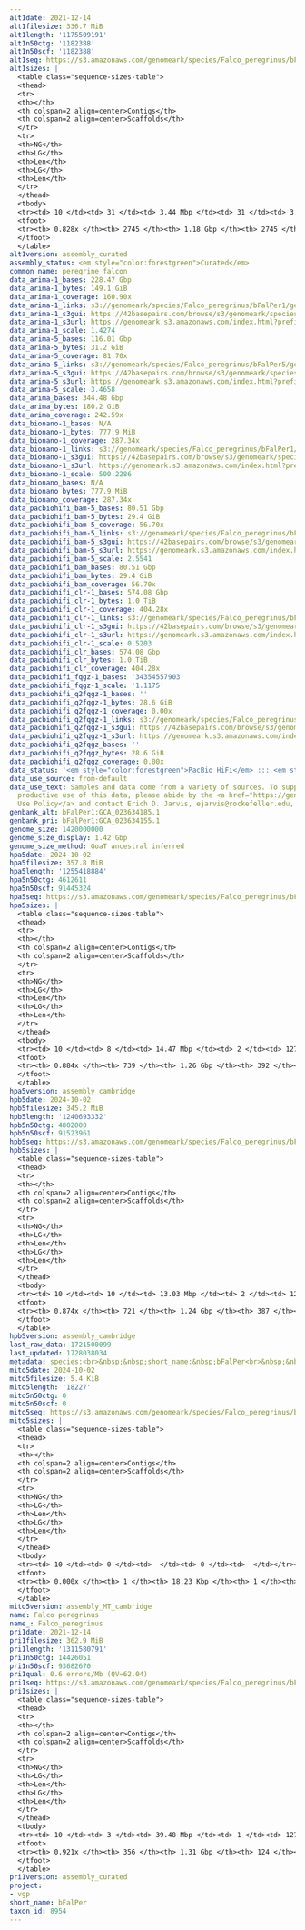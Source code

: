 ```yaml
---
alt1date: 2021-12-14
alt1filesize: 336.7 MiB
alt1length: '1175509191'
alt1n50ctg: '1182388'
alt1n50scf: '1182388'
alt1seq: https://s3.amazonaws.com/genomeark/species/Falco_peregrinus/bFalPer1/assembly_curated/bFalPer1.alt.cur.20211214.fasta.gz
alt1sizes: |
  <table class="sequence-sizes-table">
  <thead>
  <tr>
  <th></th>
  <th colspan=2 align=center>Contigs</th>
  <th colspan=2 align=center>Scaffolds</th>
  </tr>
  <tr>
  <th>NG</th>
  <th>LG</th>
  <th>Len</th>
  <th>LG</th>
  <th>Len</th>
  </tr>
  </thead>
  <tbody>
  <tr><td> 10 </td><td> 31 </td><td> 3.44 Mbp </td><td> 31 </td><td> 3.44 Mbp </td></tr><tr><td> 20 </td><td> 79 </td><td> 2.63 Mbp </td><td> 79 </td><td> 2.63 Mbp </td></tr><tr><td> 30 </td><td> 140 </td><td> 2.00 Mbp </td><td> 140 </td><td> 2.00 Mbp </td></tr><tr><td> 40 </td><td> 221 </td><td> 1.52 Mbp </td><td> 221 </td><td> 1.52 Mbp </td></tr><tr style="background-color:#cccccc;"><td> 50 </td><td> 327 </td><td> 1.18 Mbp </td><td> 327 </td><td> 1.18 Mbp </td></tr><tr><td> 60 </td><td> 472 </td><td> 0.80 Mbp </td><td> 472 </td><td> 0.80 Mbp </td></tr><tr><td> 70 </td><td> 711 </td><td> 441.76 Kbp </td><td> 711 </td><td> 441.76 Kbp </td></tr><tr><td> 80 </td><td> 1434 </td><td> 62.59 Kbp </td><td> 1434 </td><td> 62.59 Kbp </td></tr><tr><td> 90 </td><td> 0 </td><td>  </td><td> 0 </td><td>  </td></tr><tr><td> 100 </td><td> 0 </td><td>  </td><td> 0 </td><td>  </td></tr></tbody>
  <tfoot>
  <tr><th> 0.828x </th><th> 2745 </th><th> 1.18 Gbp </th><th> 2745 </th><th> 1.18 Gbp </th></tr>
  </tfoot>
  </table>
alt1version: assembly_curated
assembly_status: <em style="color:forestgreen">Curated</em>
common_name: peregrine falcon
data_arima-1_bases: 228.47 Gbp
data_arima-1_bytes: 149.1 GiB
data_arima-1_coverage: 160.90x
data_arima-1_links: s3://genomeark/species/Falco_peregrinus/bFalPer1/genomic_data/arima/<br>
data_arima-1_s3gui: https://42basepairs.com/browse/s3/genomeark/species/Falco_peregrinus/bFalPer1/genomic_data/arima/
data_arima-1_s3url: https://genomeark.s3.amazonaws.com/index.html?prefix=species/Falco_peregrinus/bFalPer1/genomic_data/arima/
data_arima-1_scale: 1.4274
data_arima-5_bases: 116.01 Gbp
data_arima-5_bytes: 31.2 GiB
data_arima-5_coverage: 81.70x
data_arima-5_links: s3://genomeark/species/Falco_peregrinus/bFalPer5/genomic_data/arima/<br>
data_arima-5_s3gui: https://42basepairs.com/browse/s3/genomeark/species/Falco_peregrinus/bFalPer5/genomic_data/arima/
data_arima-5_s3url: https://genomeark.s3.amazonaws.com/index.html?prefix=species/Falco_peregrinus/bFalPer5/genomic_data/arima/
data_arima-5_scale: 3.4658
data_arima_bases: 344.48 Gbp
data_arima_bytes: 180.2 GiB
data_arima_coverage: 242.59x
data_bionano-1_bases: N/A
data_bionano-1_bytes: 777.9 MiB
data_bionano-1_coverage: 287.34x
data_bionano-1_links: s3://genomeark/species/Falco_peregrinus/bFalPer1/genomic_data/bionano/<br>
data_bionano-1_s3gui: https://42basepairs.com/browse/s3/genomeark/species/Falco_peregrinus/bFalPer1/genomic_data/bionano/
data_bionano-1_s3url: https://genomeark.s3.amazonaws.com/index.html?prefix=species/Falco_peregrinus/bFalPer1/genomic_data/bionano/
data_bionano-1_scale: 500.2286
data_bionano_bases: N/A
data_bionano_bytes: 777.9 MiB
data_bionano_coverage: 287.34x
data_pacbiohifi_bam-5_bases: 80.51 Gbp
data_pacbiohifi_bam-5_bytes: 29.4 GiB
data_pacbiohifi_bam-5_coverage: 56.70x
data_pacbiohifi_bam-5_links: s3://genomeark/species/Falco_peregrinus/bFalPer5/genomic_data/pacbio_hifi/<br>
data_pacbiohifi_bam-5_s3gui: https://42basepairs.com/browse/s3/genomeark/species/Falco_peregrinus/bFalPer5/genomic_data/pacbio_hifi/
data_pacbiohifi_bam-5_s3url: https://genomeark.s3.amazonaws.com/index.html?prefix=species/Falco_peregrinus/bFalPer5/genomic_data/pacbio_hifi/
data_pacbiohifi_bam-5_scale: 2.5541
data_pacbiohifi_bam_bases: 80.51 Gbp
data_pacbiohifi_bam_bytes: 29.4 GiB
data_pacbiohifi_bam_coverage: 56.70x
data_pacbiohifi_clr-1_bases: 574.08 Gbp
data_pacbiohifi_clr-1_bytes: 1.0 TiB
data_pacbiohifi_clr-1_coverage: 404.28x
data_pacbiohifi_clr-1_links: s3://genomeark/species/Falco_peregrinus/bFalPer1/genomic_data/pacbio_hifi/<br>
data_pacbiohifi_clr-1_s3gui: https://42basepairs.com/browse/s3/genomeark/species/Falco_peregrinus/bFalPer1/genomic_data/pacbio_hifi/
data_pacbiohifi_clr-1_s3url: https://genomeark.s3.amazonaws.com/index.html?prefix=species/Falco_peregrinus/bFalPer1/genomic_data/pacbio_hifi/
data_pacbiohifi_clr-1_scale: 0.5203
data_pacbiohifi_clr_bases: 574.08 Gbp
data_pacbiohifi_clr_bytes: 1.0 TiB
data_pacbiohifi_clr_coverage: 404.28x
data_pacbiohifi_fqgz-1_bases: '34354557903'
data_pacbiohifi_fqgz-1_scale: '1.1175'
data_pacbiohifi_q2fqgz-1_bases: ''
data_pacbiohifi_q2fqgz-1_bytes: 28.6 GiB
data_pacbiohifi_q2fqgz-1_coverage: 0.00x
data_pacbiohifi_q2fqgz-1_links: s3://genomeark/species/Falco_peregrinus/bFalPer1/genomic_data/pacbiohifi_q2fqgz/<br>
data_pacbiohifi_q2fqgz-1_s3gui: https://42basepairs.com/browse/s3/genomeark/species/Falco_peregrinus/bFalPer1/genomic_data/pacbiohifi_q2fqgz/
data_pacbiohifi_q2fqgz-1_s3url: https://genomeark.s3.amazonaws.com/index.html?prefix=species/Falco_peregrinus/bFalPer1/genomic_data/pacbiohifi_q2fqgz/
data_pacbiohifi_q2fqgz_bases: ''
data_pacbiohifi_q2fqgz_bytes: 28.6 GiB
data_pacbiohifi_q2fqgz_coverage: 0.00x
data_status: '<em style="color:forestgreen">PacBio HiFi</em> ::: <em style="color:forestgreen">Arima</em>'
data_use_source: from-default
data_use_text: Samples and data come from a variety of sources. To support fair and
  productive use of this data, please abide by the <a href="https://genome10k.soe.ucsc.edu/data-use-policies/">Data
  Use Policy</a> and contact Erich D. Jarvis, ejarvis@rockefeller.edu, with any questions.
genbank_alt: bFalPer1:GCA_023634185.1
genbank_pri: bFalPer1:GCA_023634155.1
genome_size: 1420000000
genome_size_display: 1.42 Gbp
genome_size_method: GoaT ancestral inferred
hpa5date: 2024-10-02
hpa5filesize: 357.8 MiB
hpa5length: '1255418884'
hpa5n50ctg: 4612611
hpa5n50scf: 91445324
hpa5seq: https://s3.amazonaws.com/genomeark/species/Falco_peregrinus/bFalPer5/assembly_cambridge/bFalPer5.hap1.asm.20241002.fasta.gz
hpa5sizes: |
  <table class="sequence-sizes-table">
  <thead>
  <tr>
  <th></th>
  <th colspan=2 align=center>Contigs</th>
  <th colspan=2 align=center>Scaffolds</th>
  </tr>
  <tr>
  <th>NG</th>
  <th>LG</th>
  <th>Len</th>
  <th>LG</th>
  <th>Len</th>
  </tr>
  </thead>
  <tbody>
  <tr><td> 10 </td><td> 8 </td><td> 14.47 Mbp </td><td> 2 </td><td> 127.25 Mbp </td></tr><tr><td> 20 </td><td> 20 </td><td> 10.70 Mbp </td><td> 3 </td><td> 122.12 Mbp </td></tr><tr><td> 30 </td><td> 35 </td><td> 8.20 Mbp </td><td> 4 </td><td> 121.47 Mbp </td></tr><tr><td> 40 </td><td> 55 </td><td> 6.34 Mbp </td><td> 5 </td><td> 112.66 Mbp </td></tr><tr style="background-color:#cccccc;"><td> 50 </td><td> 82 </td><td style="background-color:#88ff88;"> 4.61 Mbp </td><td> 7 </td><td style="background-color:#88ff88;"> 91.45 Mbp </td></tr><tr><td> 60 </td><td> 116 </td><td> 3.69 Mbp </td><td> 8 </td><td> 85.72 Mbp </td></tr><tr><td> 70 </td><td> 162 </td><td> 2.51 Mbp </td><td> 11 </td><td> 35.74 Mbp </td></tr><tr><td> 80 </td><td> 242 </td><td> 1.22 Mbp </td><td> 15 </td><td> 24.20 Mbp </td></tr><tr><td> 90 </td><td> 0 </td><td>  </td><td> 0 </td><td>  </td></tr><tr><td> 100 </td><td> 0 </td><td>  </td><td> 0 </td><td>  </td></tr></tbody>
  <tfoot>
  <tr><th> 0.884x </th><th> 739 </th><th> 1.26 Gbp </th><th> 392 </th><th> 1.26 Gbp </th></tr>
  </tfoot>
  </table>
hpa5version: assembly_cambridge
hpb5date: 2024-10-02
hpb5filesize: 345.2 MiB
hpb5length: '1240693332'
hpb5n50ctg: 4802000
hpb5n50scf: 91523961
hpb5seq: https://s3.amazonaws.com/genomeark/species/Falco_peregrinus/bFalPer5/assembly_cambridge/bFalPer5.hap2.asm.20241002.fasta.gz
hpb5sizes: |
  <table class="sequence-sizes-table">
  <thead>
  <tr>
  <th></th>
  <th colspan=2 align=center>Contigs</th>
  <th colspan=2 align=center>Scaffolds</th>
  </tr>
  <tr>
  <th>NG</th>
  <th>LG</th>
  <th>Len</th>
  <th>LG</th>
  <th>Len</th>
  </tr>
  </thead>
  <tbody>
  <tr><td> 10 </td><td> 10 </td><td> 13.03 Mbp </td><td> 2 </td><td> 127.72 Mbp </td></tr><tr><td> 20 </td><td> 23 </td><td> 9.86 Mbp </td><td> 3 </td><td> 122.40 Mbp </td></tr><tr><td> 30 </td><td> 39 </td><td> 7.82 Mbp </td><td> 4 </td><td> 120.65 Mbp </td></tr><tr><td> 40 </td><td> 59 </td><td> 6.46 Mbp </td><td> 5 </td><td> 113.12 Mbp </td></tr><tr style="background-color:#cccccc;"><td> 50 </td><td> 84 </td><td style="background-color:#88ff88;"> 4.80 Mbp </td><td> 7 </td><td style="background-color:#88ff88;"> 91.52 Mbp </td></tr><tr><td> 60 </td><td> 120 </td><td> 3.29 Mbp </td><td> 8 </td><td> 65.44 Mbp </td></tr><tr><td> 70 </td><td> 172 </td><td> 2.29 Mbp </td><td> 12 </td><td> 31.31 Mbp </td></tr><tr><td> 80 </td><td> 260 </td><td> 1.07 Mbp </td><td> 28 </td><td> 2.64 Mbp </td></tr><tr><td> 90 </td><td> 0 </td><td>  </td><td> 0 </td><td>  </td></tr><tr><td> 100 </td><td> 0 </td><td>  </td><td> 0 </td><td>  </td></tr></tbody>
  <tfoot>
  <tr><th> 0.874x </th><th> 721 </th><th> 1.24 Gbp </th><th> 387 </th><th> 1.24 Gbp </th></tr>
  </tfoot>
  </table>
hpb5version: assembly_cambridge
last_raw_data: 1721500099
last_updated: 1728038034
metadata: species:<br>&nbsp;&nbsp;short_name:&nbsp;bFalPer<br>&nbsp;&nbsp;name:&nbsp;Falco&nbsp;peregrinus<br>&nbsp;&nbsp;taxon_id:&nbsp;8954<br>&nbsp;&nbsp;common_name:&nbsp;peregrine&nbsp;falcon<br>&nbsp;&nbsp;order:<br>&nbsp;&nbsp;&nbsp;&nbsp;name:&nbsp;Falconiformes<br>&nbsp;&nbsp;family:<br>&nbsp;&nbsp;&nbsp;&nbsp;name:&nbsp;Falconidae<br>&nbsp;&nbsp;individuals:<br>&nbsp;&nbsp;&nbsp;&nbsp;-&nbsp;short_name:&nbsp;bFalPer1<br>&nbsp;&nbsp;&nbsp;&nbsp;&nbsp;&nbsp;provider:&nbsp;Farooq&nbsp;Al-Ajli<br>&nbsp;&nbsp;&nbsp;&nbsp;&nbsp;&nbsp;sex:&nbsp;female<br>&nbsp;&nbsp;&nbsp;&nbsp;&nbsp;&nbsp;subspecies:<br>&nbsp;&nbsp;&nbsp;&nbsp;&nbsp;&nbsp;&nbsp;&nbsp;name:&nbsp;Falco&nbsp;peregrinus&nbsp;calidus<br>&nbsp;&nbsp;&nbsp;&nbsp;&nbsp;&nbsp;&nbsp;&nbsp;common_name:&nbsp;Siberian&nbsp;peregrine&nbsp;falcon<br>&nbsp;&nbsp;&nbsp;&nbsp;&nbsp;&nbsp;&nbsp;&nbsp;taxon_id:&nbsp;495983<br>&nbsp;&nbsp;&nbsp;&nbsp;-&nbsp;short_name:&nbsp;bFalPer5<br>&nbsp;&nbsp;&nbsp;&nbsp;&nbsp;&nbsp;biosample_id:&nbsp;SAMEA115433029<br>&nbsp;&nbsp;&nbsp;&nbsp;&nbsp;&nbsp;sex:<br>&nbsp;&nbsp;genome_size:&nbsp;1420000000<br>&nbsp;&nbsp;genome_size_method:&nbsp;GoaT&nbsp;ancestral&nbsp;inferred<br>&nbsp;&nbsp;project:&nbsp;[&nbsp;vgp&nbsp;]<br>
mito5date: 2024-10-02
mito5filesize: 5.4 KiB
mito5length: '18227'
mito5n50ctg: 0
mito5n50scf: 0
mito5seq: https://s3.amazonaws.com/genomeark/species/Falco_peregrinus/bFalPer5/assembly_MT_cambridge/bFalPer5.MT.20241002.fasta.gz
mito5sizes: |
  <table class="sequence-sizes-table">
  <thead>
  <tr>
  <th></th>
  <th colspan=2 align=center>Contigs</th>
  <th colspan=2 align=center>Scaffolds</th>
  </tr>
  <tr>
  <th>NG</th>
  <th>LG</th>
  <th>Len</th>
  <th>LG</th>
  <th>Len</th>
  </tr>
  </thead>
  <tbody>
  <tr><td> 10 </td><td> 0 </td><td>  </td><td> 0 </td><td>  </td></tr><tr><td> 20 </td><td> 0 </td><td>  </td><td> 0 </td><td>  </td></tr><tr><td> 30 </td><td> 0 </td><td>  </td><td> 0 </td><td>  </td></tr><tr><td> 40 </td><td> 0 </td><td>  </td><td> 0 </td><td>  </td></tr><tr style="background-color:#cccccc;"><td> 50 </td><td> 0 </td><td style="background-color:#ff8888;">  </td><td> 0 </td><td style="background-color:#ff8888;">  </td></tr><tr><td> 60 </td><td> 0 </td><td>  </td><td> 0 </td><td>  </td></tr><tr><td> 70 </td><td> 0 </td><td>  </td><td> 0 </td><td>  </td></tr><tr><td> 80 </td><td> 0 </td><td>  </td><td> 0 </td><td>  </td></tr><tr><td> 90 </td><td> 0 </td><td>  </td><td> 0 </td><td>  </td></tr><tr><td> 100 </td><td> 0 </td><td>  </td><td> 0 </td><td>  </td></tr></tbody>
  <tfoot>
  <tr><th> 0.000x </th><th> 1 </th><th> 18.23 Kbp </th><th> 1 </th><th> 18.23 Kbp </th></tr>
  </tfoot>
  </table>
mito5version: assembly_MT_cambridge
name: Falco peregrinus
name_: Falco_peregrinus
pri1date: 2021-12-14
pri1filesize: 362.9 MiB
pri1length: '1311580791'
pri1n50ctg: 14426051
pri1n50scf: 93682670
pri1qual: 0.6 errors/Mb (QV=62.04)
pri1seq: https://s3.amazonaws.com/genomeark/species/Falco_peregrinus/bFalPer1/assembly_curated/bFalPer1.pri.cur.20211214.fasta.gz
pri1sizes: |
  <table class="sequence-sizes-table">
  <thead>
  <tr>
  <th></th>
  <th colspan=2 align=center>Contigs</th>
  <th colspan=2 align=center>Scaffolds</th>
  </tr>
  <tr>
  <th>NG</th>
  <th>LG</th>
  <th>Len</th>
  <th>LG</th>
  <th>Len</th>
  </tr>
  </thead>
  <tbody>
  <tr><td> 10 </td><td> 3 </td><td> 39.48 Mbp </td><td> 1 </td><td> 127.34 Mbp </td></tr><tr><td> 20 </td><td> 7 </td><td> 33.42 Mbp </td><td> 2 </td><td> 122.91 Mbp </td></tr><tr><td> 30 </td><td> 11 </td><td> 28.25 Mbp </td><td> 3 </td><td> 122.59 Mbp </td></tr><tr><td> 40 </td><td> 17 </td><td> 18.20 Mbp </td><td> 4 </td><td> 115.61 Mbp </td></tr><tr style="background-color:#cccccc;"><td> 50 </td><td> 26 </td><td style="background-color:#88ff88;"> 14.43 Mbp </td><td> 5 </td><td style="background-color:#88ff88;"> 93.68 Mbp </td></tr><tr><td> 60 </td><td> 38 </td><td> 9.91 Mbp </td><td> 7 </td><td> 85.81 Mbp </td></tr><tr><td> 70 </td><td> 55 </td><td> 6.90 Mbp </td><td> 9 </td><td> 38.95 Mbp </td></tr><tr><td> 80 </td><td> 90 </td><td> 2.68 Mbp </td><td> 14 </td><td> 25.94 Mbp </td></tr><tr><td> 90 </td><td> 193 </td><td> 0.59 Mbp </td><td> 43 </td><td> 1.71 Mbp </td></tr><tr><td> 100 </td><td> 0 </td><td>  </td><td> 0 </td><td>  </td></tr></tbody>
  <tfoot>
  <tr><th> 0.921x </th><th> 356 </th><th> 1.31 Gbp </th><th> 124 </th><th> 1.31 Gbp </th></tr>
  </tfoot>
  </table>
pri1version: assembly_curated
project:
- vgp
short_name: bFalPer
taxon_id: 8954
---
```


